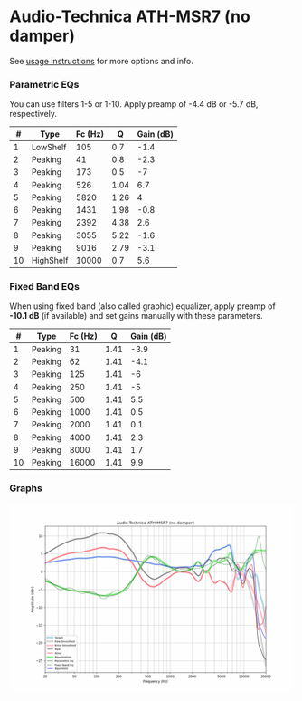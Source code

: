 # Audio-Technica ATH-MSR7 (no damper)
See [usage instructions](https://github.com/jaakkopasanen/AutoEq#usage) for more options and info.

### Parametric EQs
You can use filters 1-5 or 1-10. Apply preamp of -4.4 dB or -5.7 dB, respectively.

|   # | Type      |   Fc (Hz) |    Q |   Gain (dB) |
|-----|-----------|-----------|------|-------------|
|   1 | LowShelf  |       105 | 0.7  |        -1.4 |
|   2 | Peaking   |        41 | 0.8  |        -2.3 |
|   3 | Peaking   |       173 | 0.5  |        -7   |
|   4 | Peaking   |       526 | 1.04 |         6.7 |
|   5 | Peaking   |      5820 | 1.26 |         4   |
|   6 | Peaking   |      1431 | 1.98 |        -0.8 |
|   7 | Peaking   |      2392 | 4.38 |         2.6 |
|   8 | Peaking   |      3055 | 5.22 |        -1.6 |
|   9 | Peaking   |      9016 | 2.79 |        -3.1 |
|  10 | HighShelf |     10000 | 0.7  |         5.6 |

### Fixed Band EQs
When using fixed band (also called graphic) equalizer, apply preamp of **-10.1 dB** (if available) and set gains manually with these parameters.

|   # | Type    |   Fc (Hz) |    Q |   Gain (dB) |
|-----|---------|-----------|------|-------------|
|   1 | Peaking |        31 | 1.41 |        -3.9 |
|   2 | Peaking |        62 | 1.41 |        -4.1 |
|   3 | Peaking |       125 | 1.41 |        -6   |
|   4 | Peaking |       250 | 1.41 |        -5   |
|   5 | Peaking |       500 | 1.41 |         5.5 |
|   6 | Peaking |      1000 | 1.41 |         0.5 |
|   7 | Peaking |      2000 | 1.41 |         0.1 |
|   8 | Peaking |      4000 | 1.41 |         2.3 |
|   9 | Peaking |      8000 | 1.41 |         1.7 |
|  10 | Peaking |     16000 | 1.41 |         9.9 |

### Graphs
![](./Audio-Technica%20ATH-MSR7%20(no%20damper).png)
